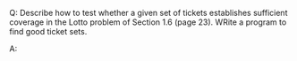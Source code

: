 Q: Describe how to test whether a given set of tickets establishes sufficient
coverage in the Lotto problem of Section 1.6 (page 23). WRite a program to find
good ticket sets.

A:
